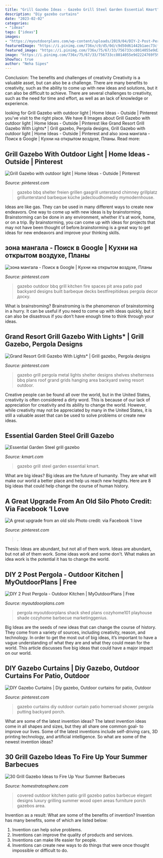 ```yaml
---
title: "Grill Gazebo Ideas - Gazebo Grill Steel Garden Essential Kmart"
description: "Diy gazebo curtains"
date: "2023-02-02"
categories:
- "ideas"
tags: ["ideas"]
images:
- "https://myoutdoorplans.com/wp-content/uploads/2019/04/DIY-2-Post-Pergola-Outdoor-Kitchen.png"
featuredImage: "https://i.pinimg.com/736x/c9/d5/0d/c9d50d61442b1aec73cfc35f213bbb56.jpg"
featured_image: "https://i.pinimg.com/736x/75/67/33/756733cc8014055e9d2224769f59f660--bbq-gazebo-gazebo-ideas.jpg"
image: "https://i.pinimg.com/736x/75/67/33/756733cc8014055e9d2224769f59f660--bbq-gazebo-gazebo-ideas.jpg"
ShowToc: true
author: "Neha Sipes"
---
```



Conclusion: The benefits and challenges of creativity
Creativity is a valuable asset, but can also be a challenge. There are many benefits to creativity, such as the ability to come up with new ideas and solutions, but it can also be difficult to achieve. There are several challenges to creativity, such as the need for time and effort, as well as an lack of knowledge or experience.

	

		
looking for Grill Gazebo with outdoor light | Home Ideas - Outside | Pinterest you've visit to the right place. We have 8 Images about Grill Gazebo with outdoor light | Home Ideas - Outside | Pinterest like Grand Resort Grill Gazebo With Lights* | Grill gazebo, Pergola designs, Grill Gazebo with outdoor light | Home Ideas - Outside | Pinterest and also зона мангала - Поиск в Google | Кухни на открытом воздухе, Планы. Read more:
		
    
## Grill Gazebo With Outdoor Light | Home Ideas - Outside | Pinterest

<img loading=lazy src="https://s-media-cache-ak0.pinimg.com/736x/97/1c/16/971c1678492b9b6882e979fd406189fa.jpg" onerror="this.onerror=null;this.src='https://tse3.mm.bing.net/th?id=OIP.5_GS8HypnSl3eEgomLZPsgHaJ4&amp;pid=15.1';" alt="Grill Gazebo with outdoor light | Home Ideas - Outside | Pinterest">

_Source: pinterest.com_

>gazebo bbq shelter freien grillen gasgrill unterstand chimney grillplatz grillunterstand barbeque küche jadecloudhomediy mymodernhouse. 

	

Ideas are like gas. They can be used in many different ways to create new endeavors. One way to come up with new ideas is by brainstorming. Brainstorming can be done in any environment, whether it's at work, home, or on a trip. By brainstorming, you can come up with ideas for projects that may not have been thought of before.brainstorming is a great way to get ideas for new endeavors and improve your thinking skills.

    
## зона мангала - Поиск в Google | Кухни на открытом воздухе, Планы

<img loading=lazy src="https://i.pinimg.com/736x/75/67/33/756733cc8014055e9d2224769f59f660--bbq-gazebo-gazebo-ideas.jpg" onerror="this.onerror=null;this.src='https://tse3.mm.bing.net/th?id=OIP.9HCMegLIYd908A2yj99OFwHaF_&amp;pid=15.1';" alt="зона мангала - Поиск в Google | Кухни на открытом воздухе, Планы">

_Source: pinterest.com_

>gazebo outdoor bbq grill kitchen fire spaces pit area patio pad backyard designs built barbeque decks bestfirepitideas pergola decor доску. 

	

What is brainstroming? Brainstroming is the phenomenon of brainstorming in a hurry. It can be useful if you need to come up with ideas quickly, but it can also be disastrous if you don’t have enough time to think through your ideas.

    
## Grand Resort Grill Gazebo With Lights* | Grill Gazebo, Pergola Designs

<img loading=lazy src="https://i.pinimg.com/736x/c9/d5/0d/c9d50d61442b1aec73cfc35f213bbb56.jpg" onerror="this.onerror=null;this.src='https://tse2.mm.bing.net/th?id=OIP.fGr4gyRL82vUQdIiauVKVgHaHa&amp;pid=15.1';" alt="Grand Resort Grill Gazebo With Lights* | Grill gazebo, Pergola designs">

_Source: pinterest.com_

>gazebo grill pergola metal lights shelter designs shelves shelterness bbq plans roof grand grids hanging area backyard swing resort outdoor. 

	

Creative people can be found all over the world, but in the United States, creativity is often considered a dirty word. This is because of our lack of appreciation for creativity and its ability to change the world. However, while creativity may not be appreciated by many in the United States, it is still a valuable asset that can be used to solve problems or create new ideas.

    
## Essential Garden Steel Grill Gazebo

<img loading=lazy src="https://c.shld.net/rpx/i/s/i/spin/10164399/prod_12254833812??hei=64&amp;wid=64&amp;qlt=50" onerror="this.onerror=null;this.src='https://tse2.mm.bing.net/th?id=OIP.u6ykqBTL2IMtd3LyjTnnzwHaGT&amp;pid=15.1';" alt="Essential Garden Steel grill gazebo">

_Source: kmart.com_

>gazebo grill steel garden essential kmart. 

	

What are big ideas?
Big ideas are the future of humanity. They are what will make our world a better place and help us reach new heights. Here are 8 big ideas that could help change the course of human history.

    
## A Great Upgrade From An Old Silo Photo Credit: Via Facebook ‘I Love

<img loading=lazy src="https://i.pinimg.com/736x/d2/70/82/d27082bdfaa145cede35868b9d1dc781.jpg" onerror="this.onerror=null;this.src='https://tse1.mm.bing.net/th?id=OIP.2Ovzwm1xlBdM0C4_RMObBQHaFj&amp;pid=15.1';" alt="A great upgrade from an old silo Photo credit: via Facebook ‘I love">

_Source: pinterest.com_

>. 

	

Thesis: Ideas are abundant, but not all of them work.
Ideas are abundant, but not all of them work. Some ideas work and some don't. What makes an idea work is the potential it has to change the world.

    
## DIY 2 Post Pergola - Outdoor Kitchen | MyOutdoorPlans | Free

<img loading=lazy src="https://myoutdoorplans.com/wp-content/uploads/2019/04/DIY-2-Post-Pergola-Outdoor-Kitchen.png" onerror="this.onerror=null;this.src='https://tse2.mm.bing.net/th?id=OIP.30PVtGgGpRTu9gBO-hvNJQHaJ4&amp;pid=15.1';" alt="DIY 2 Post Pergola - Outdoor Kitchen | MyOutdoorPlans | Free">

_Source: myoutdoorplans.com_

>pergola myoutdoorplans shack shed plans cozyhome101 playhouse shade cozyhome barbecue marketinggenius. 

	

Big Ideas are the seeds of new ideas that can change the course of history. They come from a variety of sources, including creativity, reason, and technology. In order to get the most out of big ideas, it’s important to have a vague understanding of what they are and what they could mean for the world. This article discusses five big ideas that could have a major impact on our world.

    
## DIY Gazebo Curtains | Diy Gazebo, Outdoor Curtains For Patio, Outdoor

<img loading=lazy src="https://i.pinimg.com/736x/54/58/7e/54587e7c497f91f87d9efb8672fd8021.jpg" onerror="this.onerror=null;this.src='https://tse4.mm.bing.net/th?id=OIP.MIC-xeScBlQMNKAH7TBttAHaJ3&amp;pid=15.1';" alt="DIY Gazebo Curtains | Diy gazebo, Outdoor curtains for patio, Outdoor">

_Source: pinterest.com_

>gazebo curtains diy outdoor curtain patio homeroad shower pergola putting backyard porch. 

	

What are some of the latest invention ideas?
The latest invention ideas come in all shapes and sizes, but they all share one common goal- to improve our lives. Some of the latest inventions include self-driving cars, 3D printing technology, and artificial intelligence. So what are some of the newest invention ideas?

    
## 30 Grill Gazebo Ideas To Fire Up Your Summer Barbecues

<img loading=lazy src="https://s3.amazonaws.com/homestratosphere/wp-content/uploads/2016/03/29195451/13.-Barbecue-Grill-Gazebo-Ideas.jpg" onerror="this.onerror=null;this.src='https://tse3.mm.bing.net/th?id=OIP.tnc2_n2L5wMqy0ROXPMeCwHaE7&amp;pid=15.1';" alt="30 Grill Gazebo Ideas to Fire Up Your Summer Barbecues">

_Source: homestratosphere.com_

>covered outdoor kitchen patio grill gazebo patios barbecue elegant designs luxury grilling summer wood open areas furniture porch gazebos area. 

	

Invention as a result: What are some of the benefits of invention?
Invention has many benefits, some of which are listed below: 
1. Invention can help solve problems. 
2. Inventions can improve the quality of products and services. 
3. Inventions can make life easier for people. 
4. Inventions can create new ways to do things that were once thought impossible or difficult to do.

